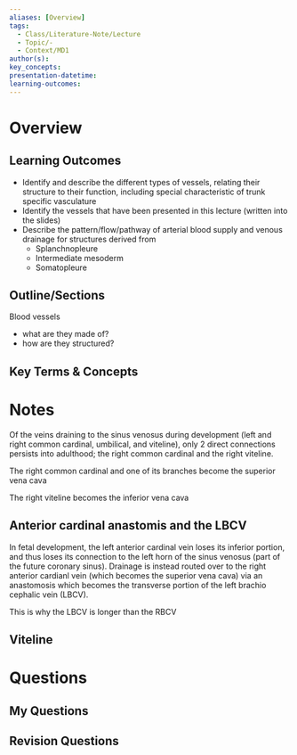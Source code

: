 ```yaml
---
aliases: [Overview]
tags:
  - Class/Literature-Note/Lecture
  - Topic/-
  - Context/MD1
author(s): 
key_concepts: 
presentation-datetime: 
learning-outcomes:
---
```



# Overview
## Learning Outcomes
- Identify and describe the different types of vessels, relating their structure to their function, including special characteristic of trunk specific vasculature
- Identify the vessels that have been presented in this lecture (written into the slides)
- Describe the pattern/flow/pathway of arterial blood supply and venous drainage for structures derived from
	- Splanchnopleure
	- Intermediate mesoderm
	- Somatopleure
## Outline/Sections
Blood vessels 
- what are they made of?
- how are they structured?

## Key Terms & Concepts


# Notes

Of the veins draining to the sinus venosus during development (left and right common cardinal, umbilical, and viteline), only 2 direct connections persists into adulthood; the right common cardinal and the right viteline.

The right common cardinal and one of its branches become the superior vena cava

The right viteline becomes the inferior vena cava

## Anterior cardinal anastomis and the LBCV

In fetal development, the left anterior cardinal vein loses its inferior portion, and thus loses its connection to the left horn of the sinus venosus (part of the future coronary sinus). Drainage is instead routed over to the right anterior cardianl vein (which becomes the superior vena cava) via an anastomosis which becomes the transverse portion of the left brachio cephalic vein (LBCV). 

This is why the LBCV is longer than the RBCV

## Viteline




# Questions

## My Questions
## Revision Questions



